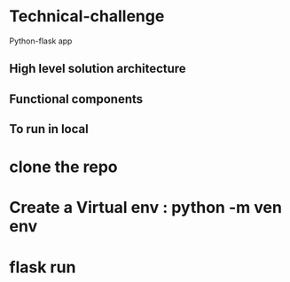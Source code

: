 # Technical-challenge

Python-flask app

## High level solution architecture

## Functional components

## To run in local

# clone the repo

# Create a Virtual env : python -m ven env

# flask run

